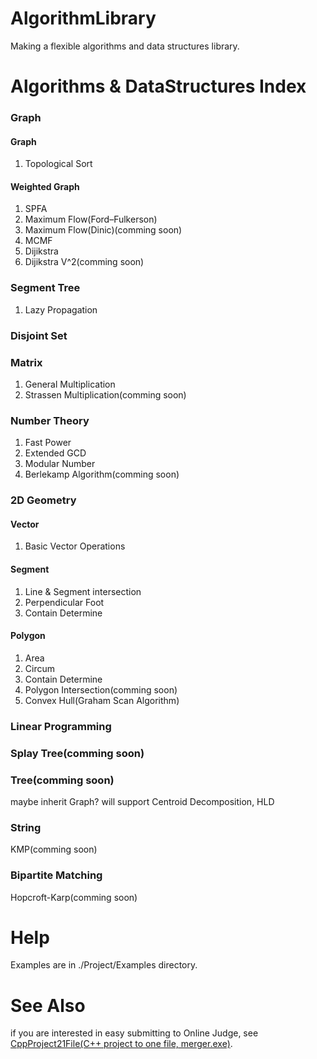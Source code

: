 # AlgorithmLibrary
Making a flexible algorithms and data structures library.

# Algorithms & DataStructures Index
<h3>Graph</h3>
  <h4>Graph</h4>
    <ol><li>Topological Sort</li></ol>
  <h4>Weighted Graph</h4><ol>
    <li>SPFA</li>
    <li>Maximum Flow(Ford–Fulkerson)</li>
    <li>Maximum Flow(Dinic)(comming soon)</li>
    <li>MCMF</li>
    <li>Dijikstra</li>
    <li>Dijikstra V^2(comming soon)</li></ol>
<h3>Segment Tree</h3>
  <ol><li>Lazy Propagation</li></ol>
<h3>Disjoint Set</h3>
<h3>Matrix</h3><ol>
  <li>General Multiplication</li>  
  <li>Strassen Multiplication(comming soon)</li></ol>
<h3>Number Theory</h3><ol>
  <li>Fast Power</li>
  <li>Extended GCD</li>
  <li>Modular Number</li>
  <li>Berlekamp Algorithm(comming soon)</li></ol>
<h3>2D Geometry</h3>
  <h4>Vector</h4><ol>
    <li>Basic Vector Operations</li>
  </ol>
  <h4>Segment</h4><ol>
    <li>Line & Segment intersection</li>
    <li>Perpendicular Foot</li>
    <li>Contain Determine</li>
  </ol>
  <h4>Polygon</h4><ol>
    <li>Area</li>
    <li>Circum</li>
    <li>Contain Determine</li>
    <li>Polygon Intersection(comming soon)</li>
    <li>Convex Hull(Graham Scan Algorithm)</li>
  </ol>
<h3>Linear Programming</h3>
<h3>Splay Tree(comming soon)</h3>
<h3>Tree(comming soon)</h3>
  <p>maybe inherit Graph? will support Centroid Decomposition, HLD</p>
<h3>String</h3>
KMP(comming soon)
<h3>Bipartite Matching</h3>
Hopcroft-Karp(comming soon)

# Help
Examples are in ./Project/Examples directory.

# See Also
if you are interested in easy submitting to Online Judge, see <a href="https://github.com/Lobo-Prix/CppProject21File">CppProject21File(C++ project to one file, merger.exe)</a>.
